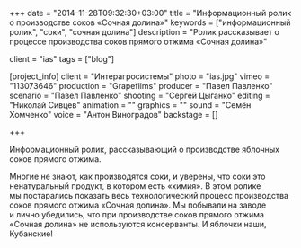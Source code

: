 +++
date = "2014-11-28T09:32:30+03:00"
title = "Информационный ролик о производстве соков «Сочная долина»"
keywords = ["информационный ролик", "соки", "сочная долина"]
description = "Ролик рассказывает о процессе производства соков прямого отжима «Сочная долина»"

client = "ias"
tags = ["blog"]

[project_info]
    client = "Интерагросистемы"
    photo = "ias.jpg"
    vimeo = "113073646"
    production = "Grapefilms"
    producer = "Павел Павленко"
    scenario = "Павел Павленко" 
    shooting = "Сергей Цыганко"
    editing = "Николай Сивцев"
    animation = ""
    graphics = ""
    sound = "Семён Хомченко"
    voice = "Антон Виноградов"
    backstage = []

+++

Информационный ролик, рассказывающий о&nbsp;производстве яблочных соков прямого отжима.

Многие не&nbsp;знают, как производятся соки, и&nbsp;уверены, что соки это ненатуральный продукт, в&nbsp;котором есть &laquo;химия&raquo;. В&nbsp;этом ролике мы&nbsp;постарались показать весь технологический процесс производства соков прямого отжима &laquo;Сочная долина&raquo;. Мы&nbsp;побывали на&nbsp;заводе и&nbsp;лично убедились, что при производстве соков прямого отжима &laquo;Сочная долина&raquo; не&nbsp;используются консерванты. И&nbsp;яблочки наши, Кубанские!